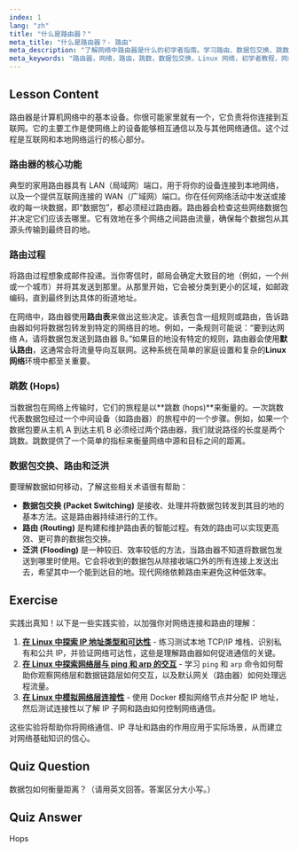 ```yaml
---
index: 1
lang: "zh"
title: "什么是路由器？"
meta_title: "什么是路由器？- 路由"
meta_description: "了解网络中路由器是什么的初学者指南。学习路由、数据包交换、跳数以及路由器如何使用路由表在网络间转发数据。本网络指南是学习 Linux 网络知识的基础。"
meta_keywords: "路由器，网络，路由，跳数，数据包交换，Linux 网络，初学者教程，网络指南"
---
```


## Lesson Content

路由器是计算机网络中的基本设备。你很可能家里就有一个，它负责将你连接到互联网。它的主要工作是使网络上的设备能够相互通信以及与其他网络通信。这个过程是互联网和本地网络运行的核心部分。

### 路由器的核心功能

典型的家用路由器具有 LAN（局域网）端口，用于将你的设备连接到本地网络，以及一个提供互联网连接的 WAN（广域网）端口。你在任何网络活动中发送或接收的每一块数据，即“数据包”，都必须经过路由器。路由器会检查这些网络数据包并决定它们应该去哪里。它有效地在多个网络之间路由流量，确保每个数据包从其源头传输到最终目的地。

### 路由过程

将路由过程想象成邮件投递。当你寄信时，邮局会确定大致目的地（例如，一个州或一个城市）并将其发送到那里。从那里开始，它会被分类到更小的区域，如邮政编码，直到最终到达具体的街道地址。

在网络中，路由器使用**路由表**来做出这些决定。该表包含一组规则或路由，告诉路由器如何将数据包转发到特定的网络目的地。例如，一条规则可能说：“要到达网络 A，请将数据包发送到路由器 B。”如果目的地没有特定的规则，路由器会使用**默认路由**，这通常会将流量导向互联网。这种系统在简单的家庭设置和复杂的**Linux 网络**环境中都至关重要。

### 跳数 (Hops)

当数据包在网络上传输时，它们的旅程是以**跳数 (hops)**来衡量的。一次跳数代表数据包经过一个中间设备（如路由器）的旅程中的一个步骤。例如，如果一个数据包要从主机 A 到达主机 B 必须经过两个路由器，我们就说路径的长度是两个跳数。跳数提供了一个简单的指标来衡量网络中源和目标之间的距离。

### 数据包交换、路由和泛洪

要理解数据如何移动，了解这些相关术语很有帮助：

- **数据包交换 (Packet Switching)** 是接收、处理并将数据包转发到其目的地的基本方法。这是路由器持续进行的工作。
- **路由 (Routing)** 是构建和维护路由表的智能过程。有效的路由可以实现更高效、更可靠的数据包交换。
- **泛洪 (Flooding)** 是一种较旧、效率较低的方法，当路由器不知道将数据包发送到哪里时使用。它会将收到的数据包从除接收端口外的所有连接上发送出去，希望其中一个能到达目的地。现代网络依赖路由来避免这种低效率。

## Exercise

实践出真知！以下是一些实践实验，以加强你对网络连接和路由的理解：

1.  **[在 Linux 中探索 IP 地址类型和可达性](https://labex.io/zh/labs/comptia-explore-ip-address-types-and-reachability-in-linux-592780)** - 练习测试本地 TCP/IP 堆栈、识别私有和公共 IP，并验证网络可达性，这些是理解路由器如何促进通信的关键。
2.  **[在 Linux 中探索网络层与 ping 和 arp 的交互](https://labex.io/zh/labs/comptia-explore-network-layer-interaction-with-ping-and-arp-in-linux-592746)** - 学习 `ping` 和 `arp` 命令如何帮助你观察网络层和数据链路层如何交互，以及默认网关（路由器）如何处理远程流量。
3.  **[在 Linux 中模拟网络层连接性](https://labex.io/zh/labs/comptia-simulate-network-layer-connectivity-in-linux-592752)** - 使用 Docker 模拟网络节点并分配 IP 地址，然后测试连接性以了解 IP 子网和路由如何控制网络通信。

这些实验将帮助你将网络通信、IP 寻址和路由的作用应用于实际场景，从而建立对网络基础知识的信心。

## Quiz Question

数据包如何衡量距离？（请用英文回答。答案区分大小写。）

## Quiz Answer

Hops
